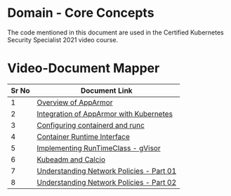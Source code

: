 # Domain - Core Concepts

The code mentioned in this document are used in the Certified Kubernetes Security Specialist 2021 video course.

# Video-Document Mapper

| Sr No | Document Link |
| ------ | ------ |
| 1 | [Overview of AppArmor][PlDa] |
| 2 | [Integration of AppArmor with Kubernetes][PlDb] |
| 3 | [Configuring containerd and runc][PlDc]
| 4 | [Container Runtime Interface][PlDd]
| 5 | [Implementing RunTimeClass - gVisor][PlDe] |
| 6 | [Kubeadm and Calcio][PlDf] |
| 7 | [Understanding Network Policies - Part 01][PlDg] |
| 8 | [Understanding Network Policies - Part 02][PlDh] |


   [PlDa]: <https://github.com/khanabid20/certified-kubernetes-security-specialist/blob/main/domain-4-system-hardening/apparmor.md>
   [PlDb]: <https://github.com/khanabid20/certified-kubernetes-security-specialist/blob/main/domain-4-system-hardening/apparmor-k8s.md>
   [PlDc]: <https://github.com/khanabid20/certified-kubernetes-security-specialist/blob/main/domain-4-system-hardening/oci.md>
   [PlDd]: <https://github.com/khanabid20/certified-kubernetes-security-specialist/blob/main/domain-4-system-hardening/kubeadm-containerd.md>

   [PlDe]: <https://github.com/khanabid20/certified-kubernetes-security-specialist/blob/main/domain-4-system-hardening/gvisor.md>

   [PlDf]: <https://github.com/khanabid20/certified-kubernetes-security-specialist/blob/main/domain-4-system-hardening/kubeadm-calico.md>
   [PlDg]: <https://github.com/khanabid20/certified-kubernetes-security-specialist/blob/main/domain-4-system-hardening/netpol.md>
   [PlDh]: <https://github.com/khanabid20/certified-kubernetes-security-specialist/blob/main/domain-4-system-hardening/netpol-02.md>
